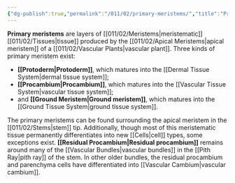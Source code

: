 ```yaml
---
{"dg-publish":true,"permalink":"/011/02/primary-meristems/","title":"Primary Meristems","tags":["BIOL412"],"noteIcon":"fallback","created":"2024-09-26T13:45:04.121-07:00","updated":"2024-09-26T15:24:24.220-07:00"}
---
```


**Primary meristems** are layers of [[011/02/Meristems\|meristematic]] [[011/02/Tissues\|tissue]] produced by the [[011/02/Apical Meristems\|apical meristem]] of a [[011/02/Vascular Plants\|vascular plant]]. Three kinds of primary meristem exist:

- **[[Protoderm\|Protoderm]]**, which matures into the [[Dermal Tissue System\|dermal tissue system]];
- **[[Procambium\|Procambium]]**, which matures into the [[Vascular Tissue System\|vascular tissue system]];
- and **[[Ground Meristem\|Ground meristem]]**, which matures into the [[Ground Tissue System\|ground tissue system]].

The primary meristems can be found surrounding the apical meristem in the [[011/02/Stems\|stem]] tip. Additionally, though most of this meristematic tissue permanently differentiates into new [[Cells\|cell]] types, some exceptions exist. **[[Residual Procambium\|Residual procambium]]** remains around many of the [[Vascular Bundles\|vascular bundles]] in the [[Pith Ray\|pith ray]] of the stem. In other older bundles, the residual procambium and parenchyma cells have differentiated into [[Vascular Cambium\|vascular cambium]].